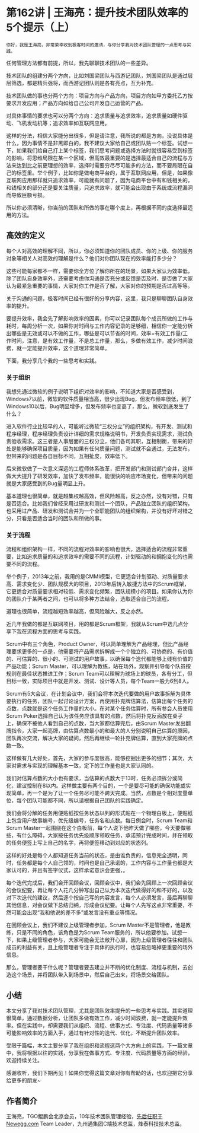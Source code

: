 # 第162讲 | 王海亮：提升技术团队效率的5个提示（上）

    你好，我是王海亮，非常荣幸收到极客时间的邀请，与你分享我对技术团队管理的一点思考与实践。

任何管理方法都有前提，所以，我先聊聊技术团队的一些差异。

技术团队的组建分两个方向，比如刘国梁团队与西游记团队，刘国梁团队是通过层层筛选，都是精兵强将，而西游记团队则是各有亮点，互为补充。

技术团队做的事也分两个方向：项目方向与产品方向，项目方向如甲方委托乙方按要求开发应用；产品方向如给自己公司开发自己运营的产品。

对具体事情的要求也可以分两个方向：追求质量与追求效率，追求质量如硬件驱动、飞机发动机等；追求效率如互联网应用。

这样的分法，相信大家能分出很多，但是请注意，我所说的都是方向，没说具体是什么，因为事情不是非黑即白的，我不建议大家给自己或团队贴一个标签。试想一下，如果我们给自己打上某个标签，我们思考问题或选择方法时就很容易受到标签的影响，将思维局限在某一个区域，但高效最重要的是选择最适合自己的流程与方法来达到比之前更理想的效率，选择时需要穷尽尽可能多的方法，而不要局限在自己的标签里。举个例子，比如你是做电商平台的，属于互联网应用，但是，如果像互联网应用那样就只追求效率，可能就有问题了，因为电商平台中有和钱相关的，和钱相关的部分还是要关注质量，只追求效率，就可能会出现由于系统或流程漏洞而导致巨额亏损。

所以你必须清晰，你当前的团队和所做的事在哪个度上，再根据不同的度选择最适用的方法。

## 高效的定义

每个人对高效的理解不同，所以，你必须知道你的团队成员、你的上级、你的服务对象等相关人对高效的理解是什么？他们对你团队现在的效率能打多少分？

这些可能每家都不一样，需要你全方位了解你所在的场景，如果大家认为效率低，除了团队自身效率外，还需要考虑你沟通是否充分或反馈是否及时，是否做了大家认为最紧急重要的事情，大家对你工作是否了解，大家对你的预期是否过高等等。

关于沟通的问题，极客时间已经有很好的分享内容，这里，我只是聊聊团队自身效率的提升。

要提升效率，我会先了解影响效率的因素，你可以记录团队每个成员所做的工作与耗时，每周分析一次，如果你对时间与工作内容记录的足够细，相信你一定能分析出哪些是无效或可以不做的工作，哪些是可以节省的时间，效率=有效工作量/工作时间，注意，是有效工作量，不是总工作量，那么，多做有效工作，减少时间浪费，就一定能提升效率，这个道理非常简单。

下面，我分享几个我的一些思考和实践。

### 关于组织

我想先通过微软的例子说明下组织对效率的影响，不知道大家是否感受到，Windows7以前，微软的软件质量相当高，很少出现Bug，但发布频率很低，到了Windows10以后，Bug明显增多，但发布频率也变高了，那么，微软到底发生了什么？

进入软件行业比较早的人，可能听过微软“三权分立”的组织架构，有开发、测试和程序经理，程序经理负责设计详细的需求规格说明书，开发负责实现需求，测试负责验收需求。这三者是人事层面的三权分立，他们各司其职，互相制衡，带来的好处是能够确保项目质量，因为如果有任何质量问题，测试就不会通过，无法发布，但带来的问题是各自目标不同，互相扯皮，效率低下。

后来微软做了一次意义深远的工程师体系改革，把开发部门和测试部门合并，这样做大大提升了研发效率，加快了发布频率，能很快的响应市场变化，但带来的问题就是大家感受到的Bug量明显上升。

基本道理也很简单，就是越集权越高效，但风险越高，反之亦然，没有对错，只有是否适合。比如我们曾经采用过研发和测试一个团队，产品独立团队的组织架构，也采用过产品、研发和测试合并为一个全职能团队的组织架构，并没有好坏对错之分，只看是否适合当时的团队和所做的事。

### 关于流程

流程和组织架构一样，不同的流程对效率的影响也很大，选择适合的流程非常重要，比如追求质量的和追求效率的需要不同的流程，计划驱动的和拥抱变化的也需要不同的流程。

举个例子，2013年之前，我用的是CMMI模型，它更适合计划驱动、对质量要求高、需求变化少、团队规模大的项目，2013年后转入敏捷方法中的Scrum框架，它更适合对质量要求相对较低、需求变化频繁，团队规模小的项目。如果你认为你的团队介于某两者之间，也可以将多种方法结合，选取适合自己的流程。

道理也很简单，流程越短效率越高，但风险越大，反之亦然。

近几年我做的都是互联网项目，用的都是Scrum框架，我就从Scrum中选几点分享下我在流程方面的思考与实践。

Scrum中有三个角色，Product Owner，可以简单理解为产品经理，但比产品经理要求更多的一点是，他需要将产品需求拆解成一个个独立的、可协商的、有价值的、可估算的、很小的、可测试的用户故事，以确保每个迭代都能够上线有价值的产品功能；Scrum Master，可以理解为教练，站在场外，观察并引导每个队员按规则在最佳状态推进工作；Scrum Team可以理解为球场上的球员，各有分工，但目标一致，实际项目中就是开发、测试、设计等人员，每个Team一般为6到8人。

Scrum有5大会议，在计划会议中，我们会将本次迭代要做的用户故事拆解为具体要执行的任务，团队一起讨论设计方案，再使用扑克牌估算法，估算出每个任务的点数，点数就是这个任务工作量的大小。在对某个任务估算时，所有参会人员使用Scrum Poker选择自己认为该任务应该具有的点数，然后将扑克反面放在桌子上，确保不被他人看到自己的点数，当大家都估算完后，由Scrum Master发出翻牌指令，大家一起亮牌，由估算点数最小的和最大的人分别说明自己估算的原因，团队再次交流，解决大家的疑问，然后再继续一轮扑克牌估算，直到大家亮牌的点数一致。

这样做有几大好处，首先，大家的参与度很高，能够挖掘出更多的细节；其次，大家对需求与实现的理解基本一致，定下的工作量也是大家认同的。

我们对估算点数的大小也有要求，当估算的点数大于13时，任务必须拆分或简化，建议控制在8以内。这样做主要有两个目的，一个是要尽可能的确保功能或实现简单，再一个是为了让一个任务尽可能不跨天完成。当然，点数是个相对度量单位，每个团队可能都不同，所以请根据自己团队的实践确定。

我们会将分解的任务用便贴纸按任务状态以列的形式贴在一个物理白板上，便贴纸上包含用户故事编号，优先级编号，任务名和点数。每日例会时，Scrum Team和Scrum Master一起围绕在这个白板前，每个人说下他昨天做了哪些，今天要做哪些，有什么障碍，大家按任务优先级顺序领取任务，承诺预计完成时间，并在领取的任务便签上写上自己的名字，再将便签移动到对应的状态列。

这样的好处是每个人都知道任务当前的状态，是由谁负责的，信息完全透明，同时，任务都是每个人自己领的，时间也是自己承诺的，工作内容与工作量也都是大家认可的，并且有签字仪式，这样承诺意识会更强，。

每个迭代完成后，我们会开回顾会议，回顾会议中，我们会先回顾上一次回顾会议的会议纪要，再让每个人花几分钟写出自己认为本次迭代做得好的和不好的，以及对下次迭代的建议，然后逐个按自己写的内容发言，每个人必须发言，最后再聊聊其他信息，对会议做下总结归纳，形成会议纪要。让每个人先写这点非常重要，不然可能会出现“我和他说的差不多”或发言没有重点等情况。

在回顾会议上，我们不建议上级管理者参加，Scrum Master不是管理者，他是教练，只是不同的角色，该角色是为Scrum Team服务的，所以他要参加。试想一下，如果上级管理者参与，大家可能会无法敞开心扉，因为上级管理者往往和团队成员的利益有关，且上级管理者专注于具体的执行时，也容易忽略掉更重要的场外信息。

那么，管理者要干什么呢？管理者要去建立并不断的优化制度、流程与机制，去创造这个场景，并将团队带入到场景中，然后自己出来，将场景交给团队。

## 小结

本文分享了我对技术团队管理，尤其是团队效率提升的一些思考与实践。其实道理很简单，通过数据分析，让团队多做有效工作，减少时间浪费，就一定能提升效率。但在实践中，却需要我们从组织、流程、做事方式、专注度、代码质量等诸多可能影响效率的方面入手，通过有针对性的迭代、优化，不断提升团队效率。

受限于篇幅，本文主要分享了我在组织和流程这两个大方向上的实践，下一篇文章中，我将根据以往的实践，分享我在做事方式、专注度、代码质量等方面的经验，欢迎持续关注。

感谢收听，我们下期再见！如果你觉得这篇文章对你有帮助的话，也欢迎把它分享给更多的朋友~

## 作者简介

王海亮，TGO鲲鹏会北京会员，10年技术团队管理经验，[先后任职于Newegg.com](http://xn--Newegg-og8i52ap5m48hwx0l.com) Team Leader，九州通集团C端技术总监，烽泰科技技术总监。
    